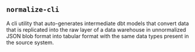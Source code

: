 ## `normalize-cli`
A cli utility that auto-generates intermediate dbt models that convert data that is replicated into the raw layer of a data warehouse in unnormalized JSON blob format into tabular format with the same data types present in the source system.

